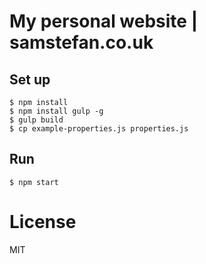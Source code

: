 # My personal website | samstefan.co.uk

## Set up

```
$ npm install
$ npm install gulp -g
$ gulp build
$ cp example-properties.js properties.js
```

## Run

```
$ npm start
```

# License
MIT